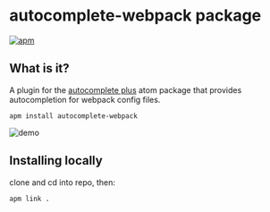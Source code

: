 # autocomplete-webpack package

[![apm](https://img.shields.io/apm/dm/autocomplete-webpack.svg)]()

## What is it? 

A plugin for the [autocomplete plus](https://github.com/atom/autocomplete-plus) atom package that provides autocompletion for webpack config files.

`apm install autocomplete-webpack`

![demo](https://github.com/payers1/webpack-autocomplete/raw/096148071248fcf767488d44662950bf45fb1c63/demo.gif)

## Installing locally

clone and cd into repo, then:

`apm link .`
